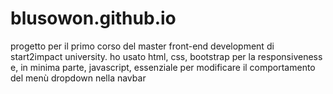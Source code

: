 # blusowon.github.io

progetto per il primo corso del master front-end development di start2impact university. ho usato html, css, bootstrap per la responsiveness e, in minima parte, javascript, essenziale per modificare il comportamento del menù dropdown nella navbar
